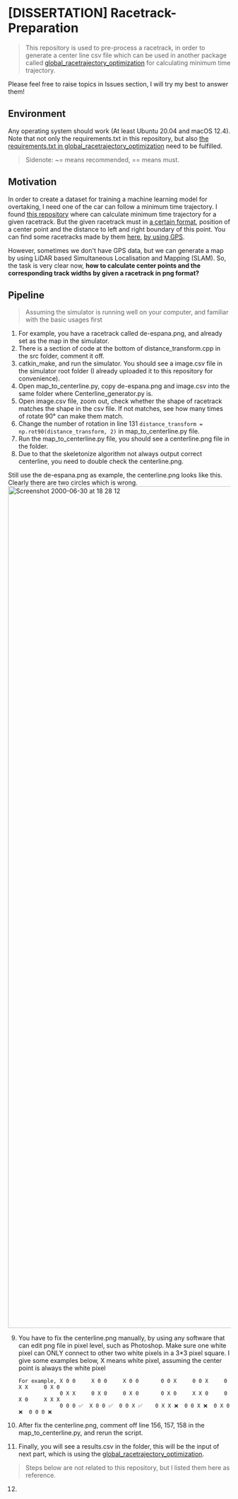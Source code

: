 # [DISSERTATION] Racetrack-Preparation


> This repository is used to pre-process a racetrack, in order to generate a center line csv file which can be used in another package called [global_racetrajectory_optimization](https://github.com/TUMFTM/global_racetrajectory_optimization) for calculating minimum time trajectory.   

Please feel free to raise topics in Issues section, I will try my best to answer them!    


## Environment


Any operating system should work (At least Ubuntu 20.04 and macOS 12.4). Note that not only the requirements.txt in this repository, but also [the requirements.txt in global_racetrajectory_optimization](https://github.com/TUMFTM/global_racetrajectory_optimization/blob/master/requirements.txt) need to be fulfilled.     

> Sidenote: ~= means recommended, == means must.    


## Motivation


In order to create a dataset for training a machine learning model for overtaking, I need one of the car can follow a minimum time trajectory. I found [this repository](https://github.com/TUMFTM/global_racetrajectory_optimization) where can calculate minimum time trajectory for a given racetrack. But the given racetrack must in [a certain format](https://github.com/TUMFTM/racetrack-database/blob/master/tracks/Austin.csv), position of a center point and the distance to left and right boundary of this point. You can find some racetracks made by them [here](https://github.com/TUMFTM/racetrack-database), [by using GPS](https://github.com/TUMFTM/racetrack-database#data-source-and-processing).  

However, sometimes we don't have GPS data, but we can generate a map by using LiDAR based Simultaneous Localisation and Mapping (SLAM). So, the task is very clear now, **how to calculate center points and the corresponding track widths by given a racetrack in png format?**   


## Pipeline

> Assuming the simulator is running well on your computer, and familiar with the basic usages first

1. For example, you have a racetrack called de-espana.png, and already set as the map in the simulator.   
2. There is a section of code at the bottom of distance_transform.cpp in the src folder, comment it off.  
3. catkin_make, and run the simulator. You should see a image.csv file in the simulator root folder (I already uploaded it to this repository for convenience).  
4. Open map_to_centerline.py, copy de-espana.png and image.csv into the same folder where Centerline_generator.py is.  
5. Open image.csv file, zoom out, check whether the shape of racetrack matches the shape in the csv file. If not matches, see how many times of rotate 90° can make them match.
6. Change the number of rotation in line 131 `distance_transform = np.rot90(distance_transform, 2)` in map_to_centerline.py file.   
7. Run the map_to_centerline.py file, you should see a centerline.png file in the folder.
8. Due to that the skeletonize algorithm not always output correct centerline, you need to double check the centerline.png.   

Still use the de-espana.png as example, the centerline.png looks like this. Clearly there are two circles which is wrong.    
<img width="1901" alt="Screenshot 2000-06-30 at 18 28 12" src="https://user-images.githubusercontent.com/6621970/176740343-f1ed58e0-eaf6-4778-a361-64d11cc0a58c.png">

9. You have to fix the centerline.png manually, by using any software that can edit png file in pixel level, such as Photoshop. Make sure one white pixel can ONLY connect to other two white pixels in a 3\*3 pixel square. I give some examples below, X means white pixel, assuming the center point is always the white pixel  
                                              
       For example, X 0 0     X 0 0     X 0 0       0 0 X     0 0 X     0 X X     0 X 0
                    0 X X     0 X 0     0 X 0       0 X 0     X X 0     0 X 0     X X X
                    0 0 0 ✅  X 0 0 ✅  0 0 X ✅    0 X X ❌  0 0 X ❌  0 X 0 ❌  0 0 0 ❌     
                    
10. After fix the centerline.png, comment off line 156, 157, 158 in the map_to_centerline.py, and rerun the script.   
11. Finally, you will see a results.csv in the folder, this will be the input of next part, which is using the [global_racetrajectory_optimization](https://github.com/TUMFTM/global_racetrajectory_optimization).  

> Steps below are not related to this repository, but I listed them here as reference.

12. 
